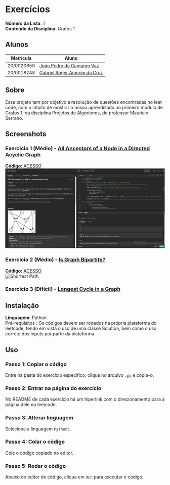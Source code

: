 # Exercícios

**Número da Lista**: 1<br>
**Conteúdo da Disciplina**: Grafos 1<br>

## Alunos
|Matrícula | Aluno |
| -- | -- |
| 20/0020650  |  [João Pedro de Camargo Vaz](https://github.com/JoaoPedro0803)|
| 20/0018248  |  [Gabriel Roger Amorim da Cruz](https://github.com/GabrielRoger07)|

## Sobre 
Esse projeto tem por objetivo a resolução de questões encontradas no leet code, com o intuito de mostrar o nosso aprendizado no primeiro módulo de Grafos 1, da disciplina Projetos de Algoritmos, do professor Maurício Serrano.

## Screenshots
### Exercicio 1 (Médio) - [All Ancestors of a Node in a Directed Acyclic Graph](https://leetcode.com/problems/all-ancestors-of-a-node-in-a-directed-acyclic-graph/description/)
**Código:** [ACESSO](https://github.com/projeto-de-algoritmos/Grafos1_exercicios/blob/master/projeto_modulo1/All%20Ancestors%20of%20a%20Node%20in%20a%20Directed%20Acyclic%20Graph/allAncestors.py)<br>
![All Ancestors](projeto_modulo1/assets/11111.PNG)


### Exercicio 2 (Médio) - [Is Graph Bipartite?](https://leetcode.com/problems/is-graph-bipartite/description/)
**Código:** [ACESSO](ShortestPath/ShortestPath.py)<br>
![Shortest Path](/grafos1Assets/exercicio2.png)

### Exercicio 3 (Difícil) - [Longest Cycle in a Graph](https://leetcode.com/problems/longest-cycle-in-a-graph/description/)



## Instalação 
**Linguagem**: Python<br>
Pré-requisitos : Os códigos devem ser rodados na própria plataforma do leetcode, tendo em vista o uso de uma classe Solution, bem como o uso correto dos inputs por parte da plataforma.

## Uso 
### Passo 1: Copiar o código
Entre na pasta do exercício específico, clique no arquivo `.py` e copie-o.

### Passo 2: Entrar na página do exercício
No README de cada exercício há um hiperlink com o direcionamento para a página dele no leetcode.

### Passo 3: Alterar linguagem 
Selecione a linguagem `Python3`.

### Passo 4: Colar o código
Cole o código copiado no editor.

### Passo 5: Rodar o código
Abaixo do editor de código, clique em `Run` para executar o código.




